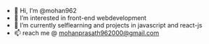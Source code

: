 - 👋 Hi, I’m @mohan962
- 👀 I’m interested in front-end webdevelopment
- 🌱 I’m currently selflearning and projects in javascript and react-js
- 📫 reach me @ mohanprasath962000@gmail.com

<!---
mohan962/mohan962 is a ✨ special ✨ repository because its `README.md` (this file) appears on your GitHub profile.
You can click the Preview link to take a look at your changes.
--->
